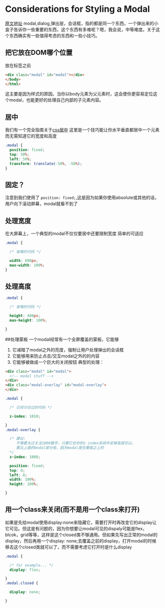 # Considerations for Styling a Modal
[原文地址](https://css-tricks.com/considerations-styling-modal/)
modal,dialog,弹出层，会话框，指的都是同一个东西，一个弹出来的小盒子告诉你一些重要的东西，这个东西有多难呢？嗯，我会说，中等难度。关于这个东西确实有一些值得考虑的东西和一些小技巧。
## 把它放在DOM哪个位置
放在</body>标签之前

```html
<div class="modal" id="modal"></div>
</body>
</html>
```
这主要是因为样式的原因。当你以body元素为父元素时，这会使你更容易定位这个modal，也能更好的处理自己内部的子元素内容。

## 居中
我们有一个完全指南关于[css居中](https://css-tricks.com/centering-css-complete-guide/)
这里是一个技巧能让你水平垂直都居中一个元素而无需知道它的宽度和高度

```css
.modal {
  position: fixed;
  top: 50%;
  left: 50%;
  transform: translate(-50%, -50%);
}
```

## 固定？
注意到我们使用了 `position: fixed;`,这是因为如果你使用absolute或其他的话，用户向下滚动屏幕，modal就看不到了


## 处理宽度
在大屏幕上，一个典型的modal不仅仅要居中还要限制宽度
简单的可适应
```css
.modal {

  /* 省略的代码 */

  width: 600px;
  max-width: 100%;
}
```
## 处理高度

```css
.modal {

  /* 省略的代码 */

  height: 400px;
  max-height: 100%;

}
```


##处理蒙板
一个modal经常有一个全屏覆盖的蒙板，它能够
1. 它减暗了modal之外的亮度，强制让用户处理弹出的会话框
2. 它能够用来防止点击/交互modal之外的的内容
3. 它能够被做成一个巨大的关闭按钮
典型的处理：

```html
<div class="modal" id="modal">
  <!-- modal stuff -->
</div>
<div class="modal-overlay" id="modal-overlay">
</div>
```

```css
.modal {

  /* 已经讨论过的代码 */

  z-index: 1010;

}
.modal-overlay {

  /* 建议:
     不需要太过关注1000数字，只要它在你的z-index系统中足够高就可以，
     要比上面的modal部分低，因为modal是在蒙版之上的
  */
  z-index: 1000;

  position: fixed;
  top: 0;
  left: 0;
  width: 100%;
  height: 100%;

}
```

## 用一个class来关闭(而不是用一个class来打开)
如果是先给modal使用display:none来隐藏它，需要打开时再改变它的display让它可见。但这是有问题的，因为你想要让modal可见的dispaly可能是flex，blcok，grid等等，这样是这个closed类不够通用。但如果先写出正常的modal的display，然后再用一个display: none;去覆盖之前的display，打开modal的时候移去这个closed类就可以了，而不需要考虑它打开时是什么display

```css
.modal {

  /* for example... */
  display: flex;  

}
.modal.closed {

  display: none;

}
```
